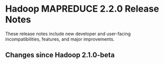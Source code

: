 # Hadoop MAPREDUCE 2.2.0 Release Notes

These release notes include new developer and user-facing incompatibilities, features, and major improvements.

## Changes since Hadoop 2.1.0-beta



